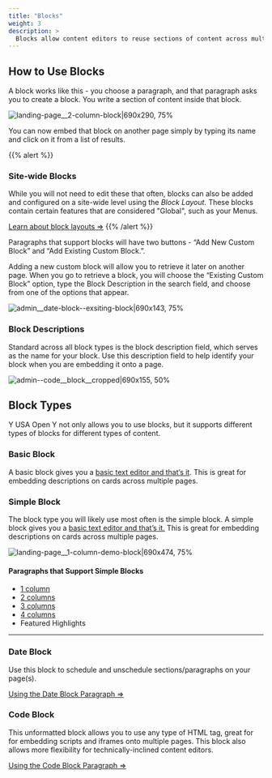```yaml
---
title: "Blocks"
weight: 3
description: >
  Blocks allow content editors to reuse sections of content across multiple pages.
---
```




## How to Use Blocks

A block works like this - you choose a paragraph, and that paragraph asks you to create a block. You write a section of content inside that block.

![landing-page__2-column-block|690x290, 75%](upload://oJpAbSjT6RA1hMjvOTQxUwdozRd.gif)

You can now embed that block on another page simply by typing its name and click on it from a list of results.

{{% alert %}}
### Site-wide Blocks 

While you will not need to edit these that often, blocks can also be added and configured on a site-wide level using the *Block Layout.* These blocks contain certain features that are considered "Global", such as your Menus.

[Learn about block layouts ⇒](https://community.openymca.org/c/Resources-and-training-for-content-editors/taxonomy/18)
{{% /alert %}}

Paragraphs that support blocks will have two buttons - “Add New Custom Block” and “Add Existing Custom Block.”.

Adding a new custom block will allow you to retrieve it later on another page. When you go to retrieve a block, you will choose the “Existing Custom Block” option, type the Block Description in the search field, and choose from one of the options that appear.

![admin__date-block--exsiting-block|690x143, 75%](upload://ktYOhlTNPOWqDCppafNF3eKl07r.gif)

### Block Descriptions

Standard across all block types is the block description field, which serves as the name for your block. Use this description field to help identify your block when you are embedding it onto a page.

![admin--code__block__cropped|690x155, 50%](upload://uDDl7bJrFreiiN5nboh5MaOOWMF.png)

## Block Types

Y USA Open Y not only allows you to use blocks, but it supports different types of blocks for different types of content.

### Basic Block

A basic block gives you a [basic text editor and that’s it](https://community.openymca.org/t/introduction-text-editor-open-y-user-docs/643). This is great for embedding descriptions on cards across multiple pages.

### Simple Block

The block type you will likely use most often is the simple block. A simple block gives you a [basic text editor and that’s it.](https://community.openymca.org/t/introduction-text-editor-open-y-user-docs/643) This is great for embedding descriptions on cards across multiple pages.

![landing-page__1-column-demo-block|690x474, 75%](upload://8ztiCyU8UuDvYi6E3SjEthQEFQ.gif)

#### Paragraphs that Support Simple Blocks

* [1 column](https://community.openymca.org/t/1-column-paragraphs-open-y-user-docs/698)
* [2 columns](https://community.openymca.org/t/2-columns-paragraphs-open-y-user-docs/699)
* [3 columns](https://community.openymca.org/t/3-columns-paragraphs-open-y-user-docs/700)
* [4 columns](https://community.openymca.org/t/4-columns-paragraphs-open-y-user-docs/701)
* Featured Highlights

---

### Date Block

Use this block to schedule and unschedule sections/paragraphs on your page(s).

[Using the Date Block Paragraph ⇒](https://community.openymca.org/t/date-block-paragraphs-open-y-user-docs/709)

### Code Block

This unformatted block allows you to use any type of HTML tag, great for for embedding scripts and iframes onto multiple pages. This block also allows more flexibility for technically-inclined content editors.

[Using the Code Block Paragraph ⇒](https://community.openymca.org/t/code-paragraphs-open-y-user-docs/708)